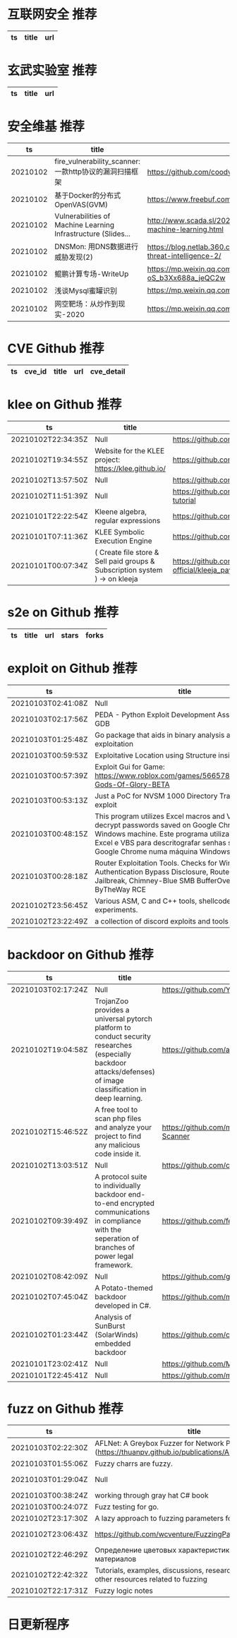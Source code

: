 # 互联网安全 推荐
| ts | title | url| 
| --- | --- | ---| 


# 玄武实验室 推荐
| ts | title | url| 
| --- | --- | ---| 


# 安全维基 推荐
| ts | title | url| 
| --- | --- | ---| 
| 20210102 | fire_vulnerability_scanner: 一款http协议的漏洞扫描框架 | https://github.com/coodyer/fire_vulnerability_scanner| 
| 20210102 | 基于Docker的分布式OpenVAS(GVM) | https://www.freebuf.com/sectool/259225.html| 
| 20210102 | Vulnerabilities of Machine Learning Infrastructure (Slides... | http://www.scada.sl/2020/12/vulnerabilities-of-machine-learning.html| 
| 20210102 | DNSMon: 用DNS数据进行威胁发现(2) | https://blog.netlab.360.com/use-dns-data-produce-threat-intelligence-2/| 
| 20210102 | 鲲鹏计算专场-WriteUp | https://mp.weixin.qq.com/s/S7d-oS_b3Xx688a_jeQC2w| 
| 20210102 | 浅谈Mysql蜜罐识别 | https://mp.weixin.qq.com/s/f30RvhYlB97dXnjzv4_H_Q| 
| 20210102 | 网空靶场：从炒作到现实-2020 | https://mp.weixin.qq.com/s/zu2Je_A_x06k78tzrXyjbg| 


# CVE Github 推荐
| ts | cve_id | title | url | cve_detail| 
| --- | --- | --- | --- | ---| 


# klee on Github 推荐
| ts | title | url | stars | forks| 
| --- | --- | --- | --- | ---| 
| 20210102T22:34:35Z | Null | https://github.com/raynard2/SwiftKleen | 1 | 0| 
| 20210102T19:34:55Z | Website for the KLEE project: https://klee.github.io/ | https://github.com/klee/klee.github.io | 14 | 41| 
| 20210102T13:57:50Z | Null | https://github.com/viktorfrom/klee_tutorial | 0 | 0| 
| 20210102T11:51:39Z | Null | https://github.com/markhakansson/klee-tutorial | 0 | 0| 
| 20210101T22:22:54Z | Kleene algebra, regular expressions | https://github.com/phadej/kleene | 26 | 1| 
| 20210101T07:11:36Z | KLEE Symbolic Execution Engine | https://github.com/klee/klee | 1591 | 477| 
| 20210101T00:07:34Z | ( Create file store & Sell paid groups & Subscription system ) -> on kleeja | https://github.com/kleeja-official/kleeja_payment | 2 | 1| 


# s2e on Github 推荐
| ts | title | url | stars | forks| 
| --- | --- | --- | --- | ---| 


# exploit on Github 推荐
| ts | title | url | stars | forks| 
| --- | --- | --- | --- | ---| 
| 20210103T02:41:08Z | Null | https://github.com/brerodrigues/exploit_drafts | 0 | 0| 
| 20210103T02:17:56Z | PEDA - Python Exploit Development Assistance for GDB | https://github.com/longld/peda | 4383 | 720| 
| 20210103T01:25:48Z | Go package that aids in binary analysis and exploitation | https://github.com/zznop/sploit | 144 | 17| 
| 20210103T00:59:53Z | Exploitative Location using Structure inside Aisles  | https://github.com/karry3775/Elsia_ws | 0 | 0| 
| 20210103T00:57:39Z | Exploit Gui for Game: https://www.roblox.com/games/5665787539/Relics-Gods-Of-Glory-BETA | https://github.com/DohmBoyOG/Gods-of-Glory-GUI | 0 | 0| 
| 20210103T00:53:13Z | Just a PoC for NVSM 1000 Directory Transversal exploit | https://github.com/AndreLMe/PoC-NVSM-1000 | 0 | 0| 
| 20210103T00:48:15Z | This program utilizes Excel macros and VBS to decrypt passwords saved on Google Chrome in a Windows machine. Este programa utiliza macros do Excel e VBS para descritografar senhas salvas no Google Chrome numa máquina Windows.  | https://github.com/joaopedrordepaiva/MacroExploit | 0 | 0| 
| 20210103T00:28:18Z | Router Exploitation Tools. Checks for WinBox Authentication Bypass Disclosure, RouterOS Jailbreak, Chimney-Blue SMB BufferOverflow & ByTheWay RCE | https://github.com/s1l3nt78/MkCheck | 53 | 16| 
| 20210102T23:56:45Z | Various ASM, C and C++ tools, shellcodes and exploit experiments. | https://github.com/forrest-orr/ExploitDev | 30 | 1| 
| 20210102T23:22:49Z | a collection of discord exploits and tools | https://github.com/Vexvain/Discord-Collection | 0 | 0| 


# backdoor on Github 推荐
| ts | title | url | stars | forks| 
| --- | --- | --- | --- | ---| 
| 20210103T02:17:24Z | Null | https://github.com/Yunolay/jpg-backdoor | 0 | 0| 
| 20210102T19:04:58Z | TrojanZoo provides a universal pytorch platform to conduct security researches (especially backdoor attacks/defenses) of image classification in deep learning. | https://github.com/ain-soph/trojanzoo | 19 | 3| 
| 20210102T15:46:52Z | A free tool to scan php files and analyze your project to find any malicious code inside it. | https://github.com/marcocesarato/PHP-Antimalware-Scanner | 160 | 29| 
| 20210102T13:03:51Z | Null | https://github.com/cv1002/SoftwareProjectManagerBackdoor | 1 | 5| 
| 20210102T09:39:49Z | A protocol suite to individually backdoor end-to-end encrypted communications in compliance with the seperation of branches of power legal framework. | https://github.com/feketebv/E2EE_backdooring | 0 | 0| 
| 20210102T08:42:09Z | Null | https://github.com/grsoratoor/BackdoorBot | 0 | 0| 
| 20210102T07:45:04Z | A Potato-themed backdoor developed in C#.  | https://github.com/malwaredetective/spudnet | 0 | 0| 
| 20210102T01:23:44Z | Analysis of SunBurst (SolarWinds) embedded backdoor | https://github.com/conikeec/sunburst-analysis | 0 | 1| 
| 20210101T23:02:41Z | Null | https://github.com/MadsKaiser/backdoor | 0 | 0| 
| 20210101T22:45:41Z | Null | https://github.com/mikkelskov1/backdoor2 | 0 | 0| 


# fuzz on Github 推荐
| ts | title | url | stars | forks| 
| --- | --- | --- | --- | ---| 
| 20210103T02:22:30Z | AFLNet: A Greybox Fuzzer for Network Protocols (https://thuanpv.github.io/publications/AFLNet_ICST20.pdf) | https://github.com/aflnet/aflnet | 345 | 53| 
| 20210103T01:55:06Z | Fuzzy charrs are fuzzy. | https://github.com/marenubium87/FuzzyCharr | 0 | 0| 
| 20210103T01:29:04Z | Null | https://github.com/VansQ1251/fuzzy-I-to-disco | 0 | 0| 
| 20210103T00:38:24Z | working through gray hat C# book | https://github.com/marbilher/fuzzing | 0 | 0| 
| 20210103T00:24:07Z | Fuzz testing for go. | https://github.com/google/gofuzz | 943 | 91| 
| 20210102T23:17:30Z | A lazy approach to fuzzing parameters for SSTI | https://github.com/crawl3r/lazyssti | 0 | 0| 
| 20210102T23:06:43Z | https://github.com/wcventure/FuzzingPaper | https://github.com/mishmashclone/wcventure-FuzzingPaper | 2 | 1| 
| 20210102T22:46:29Z | Определение цветовых характеристик полимерных материалов | https://github.com/kostyaLem/FuzzyLogic | 0 | 0| 
| 20210102T22:42:32Z | Tutorials, examples, discussions, research proposals, and other resources related to fuzzing | https://github.com/google/fuzzing | 1530 | 232| 
| 20210102T22:17:31Z | Fuzzy logic notes | https://github.com/foreverloop/fuzz | 0 | 0| 



# 日更新程序
